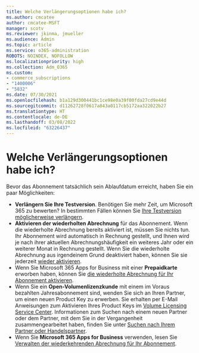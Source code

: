 ```yaml
---
title: Welche Verlängerungsoptionen habe ich?
ms.author: cmcatee
author: cmcatee-MSFT
manager: scotv
ms.reviewer: jkinma, jmueller
ms.audience: Admin
ms.topic: article
ms.service: o365-administration
ROBOTS: NOINDEX, NOFOLLOW
ms.localizationpriority: high
ms.collection: Adm_O365
ms.custom:
- commerce_subscriptions
- "1400006"
- "5832"
ms.date: 07/30/2021
ms.openlocfilehash: b1a129d300441bc1ce98e0a39f00fda27cd9e44d
ms.sourcegitcommit: d11262728f0617a843a0117cb5172aa322022b27
ms.translationtype: HT
ms.contentlocale: de-DE
ms.lasthandoff: 03/08/2022
ms.locfileid: "63226437"
---
```

# <a name="what-are-my-options-to-extend"></a>Welche Verlängerungsoptionen habe ich?

Bevor das Abonnement tatsächlich sein Ablaufdatum erreicht, haben Sie ein paar Möglichkeiten:

- **Verlängern Sie Ihre Testversion**.  Benötigen Sie mehr Zeit, um Microsoft 365 zu bewerten? In bestimmten Fällen können Sie  [Ihre Testversion möglicherweise verlängern](https://docs.microsoft.com/microsoft-365/commerce/extend-your-trial).  
- **Aktivieren der wiederholten Abrechnung** für das Abonnement. Wenn die wiederholte Abrechnung bereits aktiviert ist, müssen Sie nichts tun. Ihr Abonnement wird automatisch in Rechnung gestellt, und Ihnen wird je nach ihrer aktuellen Abrechnungshäufigkeit ein weiteres Jahr oder ein weiterer Monat in Rechnung gestellt. Wenn Sie die wiederholte Abrechnung aus irgendeinem Grund deaktiviert haben, können Sie sie jederzeit  [wieder aktivieren](https://docs.microsoft.com/microsoft-365/commerce/subscriptions/renew-your-subscription).
- Wenn Sie Microsoft 365 Apps for Business mit einer  **Prepaidkarte** erworben haben, können Sie [die wiederholte Abrechnung für Ihr Abonnement aktivieren](https://docs.microsoft.com/microsoft-365/commerce/subscriptions/renew-your-subscription).
- Wenn Sie ein  **Open-Volumenlizenzkunde**  mit einem im Voraus bezahlten Jahresabonnement sind, wenden Sie sich an Ihren Partner, um einen neuen Product Key zu erwerben. Sie erhalten per E-Mail Anweisungen zum Aktivieren Ihres Product Keys im  [Volume Licensing Service Center](https://go.microsoft.com/fwlink/p/?LinkID=282016). Informationen zum Suchen nach einem neuen Partner oder dem Partner, mit dem Sie in der Vergangenheit zusammengearbeitet haben, finden Sie unter  [Suchen nach Ihrem Partner oder Handelspartner](https://docs.microsoft.com/microsoft-365/admin/manage/find-your-partner-or-reseller).
- Wenn Sie **Microsoft 365 Apps for Business** verwenden, lesen Sie [Verwalten der wiederkehrenden Abrechnung für Ihr Abonnement](https://docs.microsoft.com/microsoft-365/commerce/subscriptions/renew-your-subscription).

